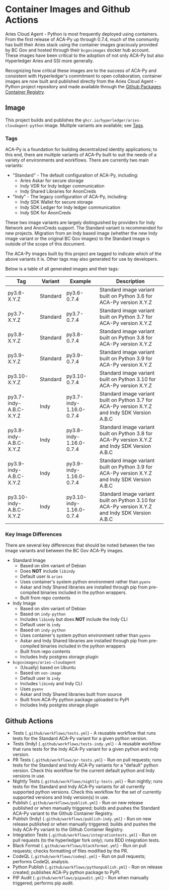 # Container Images and Github Actions

Aries Cloud Agent - Python is most frequently deployed using containers. From
the first release of ACA-Py up through 0.7.4, much of the community has built
their Aries stack using the container images graciously provided by BC Gov and
hosted through their `bcgovimages` docker hub account. These images have been
critical to the adoption of not only ACA-Py but also Hyperledger Aries and SSI
more generally.

Recognizing how critical these images are to the success of ACA-Py and
consistent with Hyperledger's commitment to open collaboration, container images
are now built and published directly from the Aries Cloud Agent - Python project
repository and made available through the [Github Packages Container
Registry](https://ghcr.io).


## Image

This project builds and publishes the `ghcr.io/hyperledger/aries-cloudagent-python` image.
Multiple variants are available; see [Tags](#tags).

### Tags

ACA-Py is a foundation for building decentralized identity applications; to this
end, there are multiple variants of ACA-Py built to suit the needs of a variety
of environments and workflows. There are currently two main variants:

- "Standard" - The default configuration of ACA-Py, including:
    - Aries Askar for secure storage
    - Indy VDR for Indy ledger communication
    - Indy Shared Libraries for AnonCreds
- "Indy" - The legacy configuration of ACA-Py, including:
    - Indy SDK Wallet for secure storage
    - Indy SDK Ledger for Indy ledger communication
    - Indy SDK for AnonCreds

These two image variants are largely distinguished by providers for Indy Network
and AnonCreds support. The Standard variant is recommended for new projects.
Migration from an Indy based image (whether the new Indy image variant or the
original BC Gov images) to the Standard image is outside of the scope of this
document.

The ACA-Py images built by this project are tagged to indicate which of the
above variants it is. Other tags may also generated for use by developers.

Below is a table of all generated images and their tags:

Tag                     | Variant  | Example                  | Description                                                                                     |
------------------------|----------|--------------------------|-------------------------------------------------------------------------------------------------|
py3.6-X.Y.Z             | Standard | py3.6-0.7.4              | Standard image variant built on Python 3.6 for ACA-Py version X.Y.Z                             |
py3.7-X.Y.Z             | Standard | py3.7-0.7.4              | Standard image variant built on Python 3.7 for ACA-Py version X.Y.Z                             |
py3.8-X.Y.Z             | Standard | py3.8-0.7.4              | Standard image variant built on Python 3.8 for ACA-Py version X.Y.Z                             |
py3.9-X.Y.Z             | Standard | py3.9-0.7.4              | Standard image variant built on Python 3.9 for ACA-Py version X.Y.Z                             |
py3.10-X.Y.Z            | Standard | py3.10-0.7.4             | Standard image variant built on Python 3.10 for ACA-Py version X.Y.Z                            |
py3.7-indy-A.B.C-X.Y.Z  | Indy     | py3.7-indy-1.16.0-0.7.4  | Standard image variant built on Python 3.7 for ACA-Py version X.Y.Z and Indy SDK Version A.B.C  |
py3.8-indy-A.B.C-X.Y.Z  | Indy     | py3.8-indy-1.16.0-0.7.4  | Standard image variant built on Python 3.8 for ACA-Py version X.Y.Z and Indy SDK Version A.B.C  |
py3.9-indy-A.B.C-X.Y.Z  | Indy     | py3.9-indy-1.16.0-0.7.4  | Standard image variant built on Python 3.9 for ACA-Py version X.Y.Z and Indy SDK Version A.B.C  |
py3.10-indy-A.B.C-X.Y.Z | Indy     | py3.10-indy-1.16.0-0.7.4 | Standard image variant built on Python 3.10 for ACA-Py version X.Y.Z and Indy SDK Version A.B.C |

### Key Image Differences

There are several key differences that should be noted between the two image
variants and between the BC Gov ACA-Py images.

- Standard Image
    - Based on slim variant of Debian
    - Does **NOT** include `libindy`
    - Default user is `aries`
    - Uses container's system python environment rather than `pyenv`
    - Askar and Indy Shared libraries are installed through pip from
      pre-compiled binaries included in the python wrappers.
    - Built from repo contents
- Indy Image
    - Based on slim variant of Debian
    - Based on `indy-python`
    - Includes `libindy` but does **NOT** include the Indy CLI
    - Default user is `indy`
    - Based on `indy-python`
    - Uses container's system python environment rather than `pyenv`
    - Askar and Indy Shared libraries are installed through pip from
      pre-compiled binaries included in the python wrappers
    - Built from repo contents
    - Includes Indy postgres storage plugin
- `bcgovimages/aries-cloudagent`
    - (Usually) based on Ubuntu
    - Based on `von-image`
    - Default user is `indy`
    - Includes `libindy` and Indy CLI
    - Uses `pyenv`
    - Askar and Indy Shared libraries built from source
    - Built from ACA-Py python package uploaded to PyPI
    - Includes Indy postgres storage plugin

## Github Actions

- Tests (`.github/workflows/tests.yml`) - A reusable workflow that runs tests
  for the Standard ACA-Py variant for a given python version.
- Tests (Indy) (`.github/workflows/tests-indy.yml`) - A reusable workflow that
  runs tests for the Indy ACA-Py variant for a given python and indy version.
- PR Tests (`.github/workflows/pr-tests.yml`) - Run on pull requests; runs tests
  for the Standard and Indy ACA-Py variants for a "default" python version.
  Check this workflow for the current default python and Indy versions in use.
- Nightly Tests (`.github/workflows/nightly-tests.yml`) - Run nightly; runs
  tests for the Standard and Indy ACA-Py variants for all currently supported
  python versions. Check this workflow for the set of currently supported
  versions and Indy version(s) in use.
- Publish (`.github/workflows/publish.yml`) - Run on new release published or
  when manually triggered; builds and pushes the Standard ACA-Py variant to the
  Github Container Registry.
- Publish (Indy) (`.github/workflows/publish-indy.yml`) - Run on new release
  published or when manually triggered; builds and pushes the Indy ACA-Py
  variant to the Github Container Registry.
- Integration Tests (`.github/workflows/integrationtests.yml`) - Run on pull
  requests (to the hyperledger fork only); runs BDD integration tests.
- Black Format (`.github/workflows/blackformat.yml`) - Run on pull requests;
  checks formatting of files modified by the PR.
- CodeQL (`.github/workflows/codeql.yml`) - Run on pull requests; performs
  CodeQL analysis.
- Python Publish (`.github/workflows/pythonpublish.yml`) - Run on release
  created; publishes ACA-Py python package to PyPI.
- PIP Audit (`.github/workflows/pipaudit.yml`) - Run when manually triggered;
  performs pip audit.

